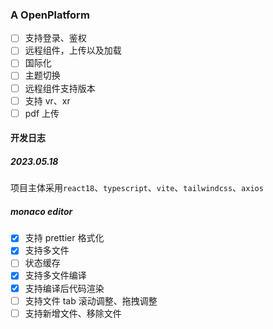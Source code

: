 ### A OpenPlatform

- [ ] 支持登录、鉴权
- [ ] 远程组件，上传以及加载
- [ ] 国际化
- [ ] 主题切换
- [ ] 远程组件支持版本
- [ ] 支持 vr、xr
- [ ] pdf 上传

#### 开发日志

##### 2023.05.18

项目主体采用`react18`、`typescript`、`vite`、`tailwindcss`、`axios`

##### monaco editor

- [x] 支持 prettier 格式化
- [x] 支持多文件
- [ ] 状态缓存
- [x] 支持多文件编译
- [x] 支持编译后代码渲染
- [ ] 支持文件 tab 滚动调整、拖拽调整
- [ ] 支持新增文件、移除文件
